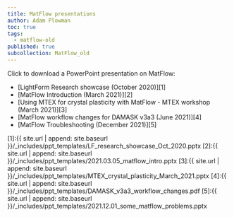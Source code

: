 ```yaml
---
title: MatFlow presentations
author: Adam Plowman
toc: true
tags:
  - matflow-old
published: true
subcollection: MatFlow_old
---
```


Click to download a PowerPoint presentation on MatFlow:

- [LightForm Research showcase (October 2020)][1]
- [MatFlow Introduction (March 2021)][2]
- [Using MTEX for crystal plasticity with MatFlow - MTEX workshop (March 2021)][3]
- [MatFlow workflow changes for DAMASK v3a3 (June 2021)][4]
- [MatFlow Troubleshooting (December 2021)][5]

[1]:{{ site.url | append: site.baseurl }}/_includes/ppt_templates/LF_research_showcase_Oct_2020.pptx
[2]:{{ site.url | append: site.baseurl }}/_includes/ppt_templates/2021.03.05_matflow_intro.pptx
[3]:{{ site.url | append: site.baseurl }}/_includes/ppt_templates/MTEX_crystal_plasticity_March_2021.pptx
[4]:{{ site.url | append: site.baseurl }}/_includes/ppt_templates/DAMASK_v3a3_workflow_changes.pdf
[5]:{{ site.url | append: site.baseurl }}/_includes/ppt_templates/2021.12.01_some_matflow_problems.pptx
